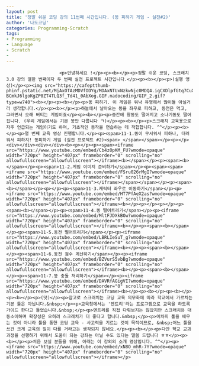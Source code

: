 ```yaml
---
layout: post
title: '정말 쉬운 코딩 강의 11번째 시간입니다. (똥 피하기 게임 - 실전#2)'
author: '나도코딩'
categories: Programming-Scratch
tags:
- Programming
- Language
- Scratch
-
---
```



<script> location.href='https://cafe.naver.com/develoid/856199' ; </script>


















						<p>안녕하세요 !</p><p><b></p><p>정말 쉬운 코딩, 스크래치 3.0 강의 열한 번째이자 두 번째 실전 프로젝트 시간입니다.</p><p><b></p><p>(실행 영상)</p><p><img src="https://cafeptthumb-phinf.pstatic.net/MjAxOTAzMDVfODYg/MDAxNTUxNzkwNjc0MDQ4.iqCXDlpfGtq7CuXrdGH3mKoHegAkwbKfxDRUTBXXlA8g.XPk1W0O6c-BCmkJ6lgoKgZP0ZT4TLQ3f_Td41_0AbXog.GIF.nadocoding/GIF_2.gif?type=w740"><b></p><p><b></p><p>똥 피하기. 이 게임은 워낙 유명해서 많이들 아실거라 생각합니다.</p><p><b></p><p>하늘에서 날아오는 똥을 좌우로 피하고, 동전은 먹고, 그러면서 오래 버티는 게임이죠</p><p><b></p><p>중간에 왕똥도 떨어지고 소나기똥도 떨어집니다. (우리 게임에서는 기본 똥만 다룹니다 ㅋ)</p><p><b></p><p>스크래치 교육용으로 자주 언급되는 게임이기도 하며, 기초적인 동작을 연습하는 데 적합합니다. ^^</p><p><b></p><p>열 번째 교육 영상 진행합니다.</p><p><span>11-1.똥이 무서워서 피하나, 더러워서 피하지! 똥피하기 게임 (실전 프로젝트 #2)<span> </span></span></p><p></p><div></div><div></div><b><p></p><p><span><iframe src="https://www.youtube.com/embed/Cb4zOpKM_FU?wmode=opaque" width="720px" height="407px" frameborder="0" scrolling="no" allowfullscreen="allowfullscreen"></iframe><b></span></p><p><span><b></span></p><p><span>11-2.게임 이미지 준비하기</span></p><p><span><span><iframe src="https://www.youtube.com/embed/FSru026rMgI?wmode=opaque" width="720px" height="407px" frameborder="0" scrolling="no" allowfullscreen="allowfullscreen"></iframe></span></span></p><p><span><b></span></p><p></p><p><span>11-3.캐릭터 좌우로 이동하기</span></p><p><iframe src="https://www.youtube.com/embed/HT7PfAeX2as?wmode=opaque" width="720px" height="407px" frameborder="0" scrolling="no" allowfullscreen="allowfullscreen"></iframe><b></p><p></p><p></p><p><span><b></span></p><p><span>11-4.똥 떨어트리기</span></p><p><iframe src="https://www.youtube.com/embed/MltFJDXkBOw?wmode=opaque" width="720px" height="407px" frameborder="0" scrolling="no" allowfullscreen="allowfullscreen"></iframe><b></p><p><span><b></span></p><p><span>11-5.동전 떨어트리기</span></p><p><iframe src="https://www.youtube.com/embed/LBRLIeSuT_g?wmode=opaque" width="720px" height="407px" frameborder="0" scrolling="no" allowfullscreen="allowfullscreen"></iframe><b></p><p><span><b></span></p><p><span>11-6.동전 점수 계산하기</span></p><p><iframe src="https://www.youtube.com/embed/BZVurS5vbBg?wmode=opaque" width="720px" height="407px" frameborder="0" scrolling="no" allowfullscreen="allowfullscreen"></iframe><b></p><p><span><b></span></p><p><span>11-7.똥 충돌 처리하기</span></p><p><iframe src="https://www.youtube.com/embed/DAVRfAGigVI?wmode=opaque" width="720px" height="407px" frameborder="0" scrolling="no" allowfullscreen="allowfullscreen"></iframe><b></p><p><b></p><p><b></p><p><b></p><p>(덧)</p><p>참고로 스크래치는 코딩 교육 의무화에 따라 학교에서 가르치는 기본 툴은 아닙니다.&nbsp;</p><p>교육청에서는 '엔트리'라는 프로그램으로 교육을 하도록 가이드 한다고 들었습니다.&nbsp;</p><p>엔트리를 직접 다뤄보지는 않았지만 스크래치와 대동소이하며 확장성은 오히려 스크래치가 더 좋다고 합니다.&nbsp;</p><p>어차피 툴을 배우는 것이 아니라 툴을 통한 코딩 교육 - 사고력을 기르는 것이 목적이므로, &nbsp;어느 툴을 쓰건 크게 교육의 질이 다를 거라고는 생각되지 않네요.</p><p><b></p><p>다만 학교 교과과정을 선행하기 위해서 도움이 되는 강좌는 아닐 수도 있다는 말씀 드립니다 ㅎㅎ</p><p><b></p><p>처음 보실 분들을 위해, 아래는 이 강의의 소개 영상입니다. ^^</p><p><iframe src="https://www.youtube.com/embed/xN8O_mhR-7Y?wmode=opaque" width="720px" height="407px" frameborder="0" scrolling="no" allowfullscreen="allowfullscreen"></iframe></p>
